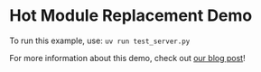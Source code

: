 # Hot Module Replacement Demo

To run this example, use: `uv run test_server.py`

For more information about this demo, check out [our blog post](https://gauge.sh/blog/how-to-build-hot-module-replacement-in-python)!
